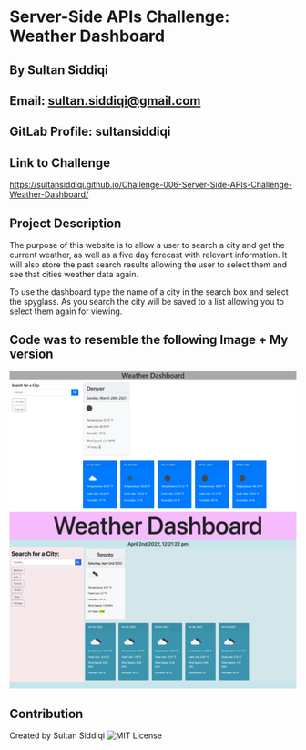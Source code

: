 # Server-Side APIs Challenge: Weather Dashboard
## By Sultan Siddiqi
## Email: sultan.siddiqi@gmail.com
## GitLab Profile: sultansiddiqi

## Link to Challenge 
https://sultansiddiqi.github.io/Challenge-006-Server-Side-APIs-Challenge-Weather-Dashboard/

## Project Description

The purpose of this website is to allow a user to search a city and get the current weather, as well as a five day forecast with relevant information. It will also store the past search results allowing the user to select them and see that cities weather data again.  

To use the dashboard type the name of a city in the search box and select the spyglass. As you search the city will be saved to a list allowing you to select them again for viewing.   

## Code was to resemble the following Image + My version

![The sample Website Image](assets/images/Weather-Dashboard.png)
![The finished Weather Dashboard](assets/images/MyWeatherDashboardScreenshot.png)

## Contribution
Created by Sultan Siddiqi
![MIT License](https://img.shields.io/apm/l/atomic-design-ui.svg?)
